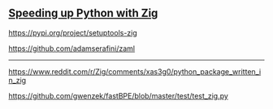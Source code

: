 ## [Speeding up Python with Zig](https://www.youtube.com/watch?v=O0MmmZxdct4)

https://pypi.org/project/setuptools-zig

https://github.com/adamserafini/zaml

- - -

https://www.reddit.com/r/Zig/comments/xas3g0/python_package_written_in_zig

https://github.com/gwenzek/fastBPE/blob/master/test/test_zig.py

